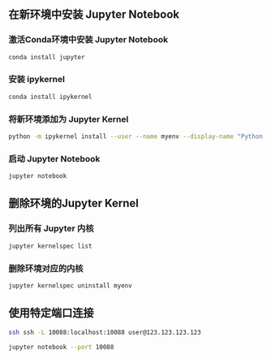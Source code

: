 ## 在新环境中安装 Jupyter Notebook

### 激活Conda环境中安装 Jupyter Notebook
```bash
conda install jupyter
```

### 安装 ipykernel
```bash
conda install ipykernel
```

### 将新环境添加为 Jupyter Kernel
```bash
python -m ipykernel install --user --name myenv --display-name "Python (myenv)"
```

### 启动 Jupyter Notebook
```bash
jupyter notebook
```

## 删除环境的Jupyter Kernel
### 列出所有 Jupyter 内核
```bash
jupyter kernelspec list
```

### 删除环境对应的内核
```bash
jupyter kernelspec uninstall myenv
```

## 使用特定端口连接
```bash
ssh ssh -L 10088:localhost:10088 user@123.123.123.123
```

```bash
jupyter notebook --port 10088
```